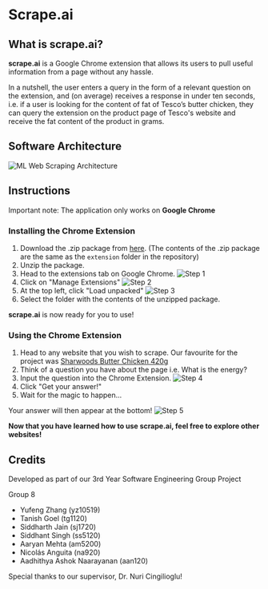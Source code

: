 # Scrape.ai

## What is **scrape.ai**?

**scrape.ai** is a Google Chrome extension that allows its users to pull useful information from a page without any hassle. 

In a nutshell, the user enters a query in the form of a relevant question on the extension, and (on average) receives a response in under ten seconds, i.e. if a user is looking for the content of fat of Tesco’s butter chicken, they can query the extension on the product page of Tesco's website and receive the fat content of the product in grams.

## Software Architecture
![ML Web Scraping Architecture](https://user-images.githubusercontent.com/66782598/211300982-94b01f7b-9141-45ea-9a4d-2f48284b99cc.jpeg)

## Instructions

Important note: The application only works on **Google Chrome**

### Installing the Chrome Extension

1. Download the .zip package from [here](https://drive.google.com/file/d/1Nwswujb7j4YhVCIBZb9Jw01fEaYz0x4-/view?usp=sharing). (The contents of the .zip package are the same as the ```extension``` folder in the repository)
2. Unzip the package.
3. Head to the extensions tab on Google Chrome.
![Step 1](https://user-images.githubusercontent.com/66782598/211331906-197306b2-6e22-4c02-9202-f4a0c6c9a6f1.png)
4. Click on "Manage Extensions"
![Step 2](https://user-images.githubusercontent.com/66782598/211331944-8751ab82-91ab-43ef-9765-59f7f2c98aec.png)
5. At the top left, click "Load unpacked"
![Step 3](https://user-images.githubusercontent.com/66782598/211331975-265871db-702e-4a3d-9536-958c603e8e52.png)
6. Select the folder with the contents of the unzipped package.

**scrape.ai** is now ready for you to use!

### Using the Chrome Extension

1. Head to any website that you wish to scrape. Our favourite for the project was [Sharwoods Butter Chicken 420g](https://www.tesco.com/groceries/en-GB/products/277043162)
2. Think of a question you have about the page i.e. What is the energy?
3. Input the question into the Chrome Extension.
![Step 4](https://user-images.githubusercontent.com/66782598/211332091-bbfc6183-11cc-47f7-9ced-2b35e69c0730.png)
4. Click "Get your answer!"
5. Wait for the magic to happen...

Your answer will then appear at the bottom!
![Step 5](https://user-images.githubusercontent.com/66782598/211332116-867b9e86-d21f-4df2-9ae3-057ddee51696.png)


__Now that you have learned how to use **scrape.ai**, feel free to explore other websites!__

## Credits

Developed as part of our 3rd Year Software Engineering Group Project

Group 8
- Yufeng Zhang (yz10519)
- Tanish Goel (tg1120)
- Siddharth Jain (sj1720)
- Siddhant Singh (ss5120)
- Aaryan Mehta (am5200)
- Nicolás Anguita (na920)
- Aadhithya Ashok Naarayanan (aan120)

Special thanks to our supervisor, Dr. Nuri Cingilioglu!
